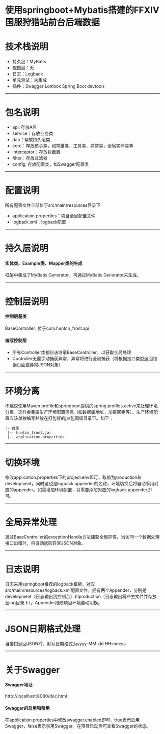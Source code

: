 
# 使用springboot+Mybatis搭建的FFXIV国服狩猎站前台后端数据



# 技术栈说明
- 持久层：MyBatis
- 视图层：无
- 日志：Logback
- 单元测试：未集成
- 插件：Swagger Lombok Spring Boot devtools 

---

# 包名说明
- api: 存放API
- service：存放业务类
- dao：存放持久层类
- core：存放核心类，如常量类，工具类，异常类，全局实体类等
- interceptor：存放拦截器
- filter：存放过滤器
- config: 存放配置类，如Swagger配置类

---

# 配置说明
所有配置文件全部位于src/main/resources目录下
- application.properties：项目全局配置文件
- logback.xml：logback配置

---

# 持久层说明
#### 实体类、Example类、Mapper类的生成
框架中集成了MyBatis Generator，可通过MyBatis Generator来生成。

---

# 控制层说明
#### 控制层基类
BaseController: 位于com.huntcn_front.api
#### 编写控制层
- 所有Controller类都应该继承BaseController，以获取全局处理
- Controller无需手动捕获异常，异常将进行全局捕获（将根据接口类型返回错误页面或异常JSON对象）

---

# 环境分离
不建议使用Maven profile和springboot提供的spring.profiles.active来处理环境分离，这样会暴露生产环境配置信息（如数据库地址，加密密钥等）。生产环境配置应该单独编写并放在打包好的jar包同级目录下。如下：
```
|- 目录
 |-- huntcn_front.jar
 |-- application.properties
```

---

# 切换环境
修改application.properties下的project.env即可，取值为production和development，同时这也是logback appender的名称，环境切换后将自动采用对应的appender。如需增加环境配置，只需要添加对应的logback appender即可。

---

# 全局异常处理
通过BaseController的exceptionHandle方法捕获全局异常，当访问一个数据处理接口出错时，将自动返回异常JSON对象。

---

# 日志说明
日志采用springboot推荐的logback框架，对应src/main/resources/logback.xml配置文件。拥有两个Appender，分别是development（日志输出到控制台）和production（日志输出将产生文件并存放至log目录下）。Appender跟随项目环境自动切换。

---

# JSON日期格式处理
当接口返回JSON时，默认日期格式为yyyy-MM-dd HH:mm:ss

---

# 关于Swagger
#### Swagger地址
http://localhost:8080/doc.html

#### Swagger的启用和禁用
在application.properties中修改swagger.enabled即可，true表示启用Swagger，false表示禁用Swagger。在项目启动后可查看Swagger的状态。
